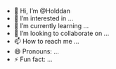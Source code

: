 - 👋 Hi, I’m @Holddan
- 👀 I’m interested in ...
- 🌱 I’m currently learning ...
- 💞️ I’m looking to collaborate on ...
- 📫 How to reach me ...
- 😄 Pronouns: ...
- ⚡ Fun fact: ...

<!---
Holddan/Holddan is a ✨ special ✨ repository because its `README.md` (this file) appears on your GitHub profile.
You can click the Preview link to take a look at your changes.
--->
